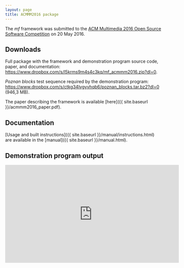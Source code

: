 ```yaml
---
layout: page
title: ACMMM2016 package
---
```


The _mf_ framework was submitted to the [ACM Multimedia 2016 Open Source Software Competition](http://www.acmmm.org/2016/?page_id=201) on 20 May 2016.

## Downloads
Full package with the framework and demonstration program source code, paper, and documentation:
<https://www.dropbox.com/s/l5krms9m4s4c3kq/mf_acmmm2016.zip?dl=0>.

_Poznan blocks_ test sequence required by the demonstration program:
<https://www.dropbox.com/s/ctkg34lvgyvhqb6/poznan_blocks.tar.bz2?dl=0> (946,3 MB).

The paper describing the framework is available [here]({{ site.baseurl }}/acmmm2016_paper.pdf).

## Documentation
[Usage and built instructions]({{ site.baseurl }}/manual/instructions.html) are available in the [manual]({{ site.baseurl }}/manual.html).

## Demonstration program output
<iframe width="560" height="315" src="https://www.youtube.com/embed/TqclMSlaEFY?rel=0&amp;controls=0&amp;showinfo=0" frameborder="0" allowfullscreen></iframe>
